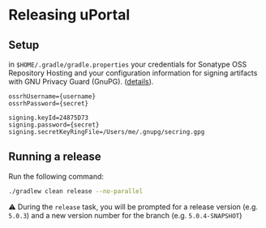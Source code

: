 # Releasing uPortal

## Setup

in `$HOME/.gradle/gradle.properties` your credentials for Sonatype OSS Repository Hosting and your
configuration information for signing artifacts with GNU Privacy Guard (GnuPG).
([details](https://docs.gradle.org/current/userguide/signing_plugin.html#sec:signatory_credentials)).

```properties
ossrhUsername={username}
ossrhPassword={secret}

signing.keyId=24875D73
signing.password={secret}
signing.secretKeyRingFile=/Users/me/.gnupg/secring.gpg
```

## Running a release

Run the following command:

```sh
./gradlew clean release --no-parallel
```

:warning: During the `release` task, you will be prompted for a release version (e.g. `5.0.3`) and a
new version number for the branch (e.g. `5.0.4-SNAPSHOT`)
